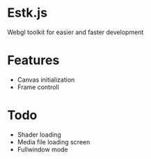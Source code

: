 Estk.js
=======

Webgl toolkit for easier and faster development

Features
========
 * Canvas initialization
 * Frame controll

Todo
====
 * Shader loading
 * Media file loading screen
 * Fullwindow mode

